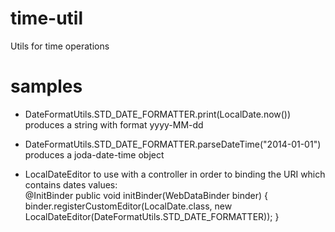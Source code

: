 time-util
=========

Utils for time operations

samples
=======

* DateFormatUtils.STD_DATE_FORMATTER.print(LocalDate.now()) produces a string with format yyyy-MM-dd

* DateFormatUtils.STD_DATE_FORMATTER.parseDateTime("2014-01-01") produces a joda-date-time object

* LocalDateEditor to use with a controller in order to binding the URI which contains dates values:  
    @InitBinder
    public void initBinder(WebDataBinder binder) {
        binder.registerCustomEditor(LocalDate.class, new LocalDateEditor(DateFormatUtils.STD_DATE_FORMATTER));
    }
